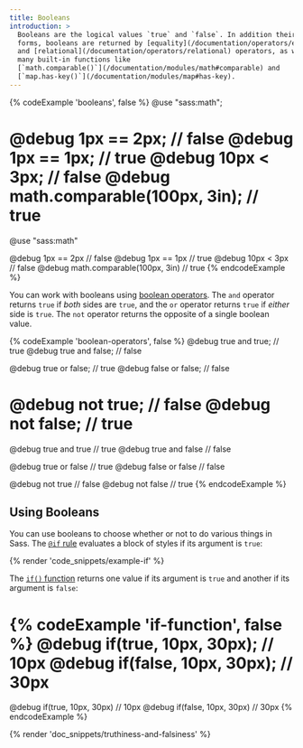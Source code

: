 ```yaml
---
title: Booleans
introduction: >
  Booleans are the logical values `true` and `false`. In addition their literal
  forms, booleans are returned by [equality](/documentation/operators/equality)
  and [relational](/documentation/operators/relational) operators, as well as
  many built-in functions like
  [`math.comparable()`](/documentation/modules/math#comparable) and
  [`map.has-key()`](/documentation/modules/map#has-key).
---
```


{% codeExample 'booleans', false %}
  @use "sass:math";

  @debug 1px == 2px; // false
  @debug 1px == 1px; // true
  @debug 10px < 3px; // false
  @debug math.comparable(100px, 3in); // true
  ===
  @use "sass:math"

  @debug 1px == 2px  // false
  @debug 1px == 1px  // true
  @debug 10px < 3px  // false
  @debug math.comparable(100px, 3in)  // true
{% endcodeExample %}

You can work with booleans using [boolean operators][]. The `and` operator
returns `true` if *both* sides are `true`, and the `or` operator returns `true`
if *either* side is `true`. The `not` operator returns the opposite of a single
boolean value.

[boolean operators]: /documentation/operators/boolean

{% codeExample 'boolean-operators', false %}
  @debug true and true; // true
  @debug true and false; // false

  @debug true or false; // true
  @debug false or false; // false

  @debug not true; // false
  @debug not false; // true
  ===
  @debug true and true  // true
  @debug true and false  // false

  @debug true or false  // true
  @debug false or false  // false

  @debug not true  // false
  @debug not false  // true
{% endcodeExample %}

## Using Booleans

You can use booleans to choose whether or not to do various things in Sass. The
[`@if` rule][] evaluates a block of styles if its argument is `true`:

[`@if` rule]: /documentation/at-rules/control/if

{% render 'code_snippets/example-if' %}

The [`if()` function][] returns one value if its argument is `true` and another
if its argument is `false`:

[`if()` function]: /documentation/modules#if

{% codeExample 'if-function', false %}
  @debug if(true, 10px, 30px); // 10px
  @debug if(false, 10px, 30px); // 30px
  ===
  @debug if(true, 10px, 30px)  // 10px
  @debug if(false, 10px, 30px)  // 30px
{% endcodeExample %}

{% render 'doc_snippets/truthiness-and-falsiness' %}
